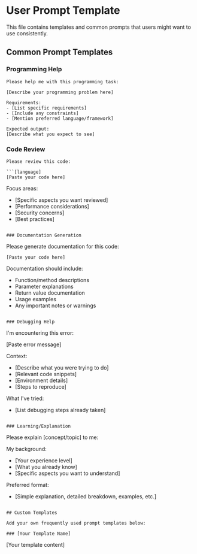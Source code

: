 # User Prompt Template

This file contains templates and common prompts that users might want to use consistently.

## Common Prompt Templates

### Programming Help
```
Please help me with this programming task:

[Describe your programming problem here]

Requirements:
- [List specific requirements]
- [Include any constraints]
- [Mention preferred language/framework]

Expected output:
[Describe what you expect to see]
```

### Code Review
```
Please review this code:

```[language]
[Paste your code here]
```

Focus areas:
- [Specific aspects you want reviewed]
- [Performance considerations]
- [Security concerns]
- [Best practices]
```

### Documentation Generation
```
Please generate documentation for this code:

```[language]
[Paste your code here]
```

Documentation should include:
- Function/method descriptions
- Parameter explanations
- Return value documentation
- Usage examples
- Any important notes or warnings
```

### Debugging Help
```
I'm encountering this error:

[Paste error message]

Context:
- [Describe what you were trying to do]
- [Relevant code snippets]
- [Environment details]
- [Steps to reproduce]

What I've tried:
- [List debugging steps already taken]
```

### Learning/Explanation
```
Please explain [concept/topic] to me:

My background:
- [Your experience level]
- [What you already know]
- [Specific aspects you want to understand]

Preferred format:
- [Simple explanation, detailed breakdown, examples, etc.]
```

## Custom Templates

Add your own frequently used prompt templates below:

### [Your Template Name]
```
[Your template content]
```